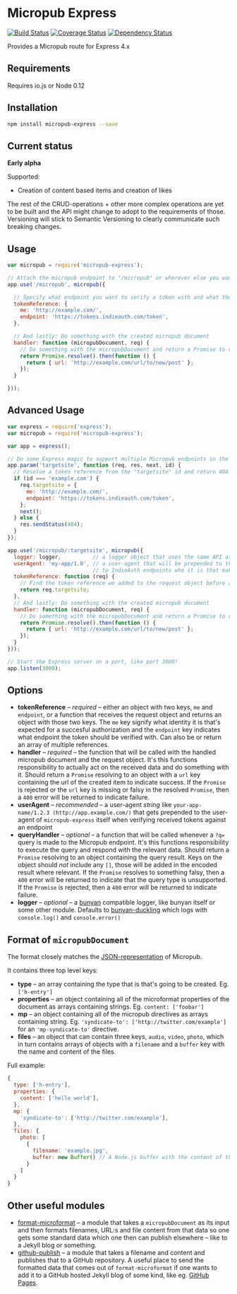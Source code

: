 # Micropub Express

[![Build Status](https://travis-ci.org/voxpelli/node-micropub-express.svg?branch=master)](https://travis-ci.org/voxpelli/node-micropub-express)
[![Coverage Status](https://coveralls.io/repos/voxpelli/node-micropub-express/badge.svg)](https://coveralls.io/r/voxpelli/node-micropub-express)
[![Dependency Status](https://gemnasium.com/voxpelli/node-micropub-express.svg)](https://gemnasium.com/voxpelli/node-micropub-express)

Provides a Micropub route for Express 4.x

## Requirements

Requires io.js or Node 0.12

## Installation

```bash
npm install micropub-express --save
```

## Current status

**Early alpha**

Supported:

* Creation of content based items and creation of likes

The rest of the CRUD-operations + other more complex operations are yet to be built and the API might change to adopt to the requirements of those. Versioning will stick to Semantic Versioning to clearly communicate such breaking changes.

## Usage

```javascript
var micropub = require('micropub-express');

// Attach the micropub endpoint to "/micropub" or wherever else you want
app.use('/micropub', micropub({

  // Specify what endpoint you want to verify a token with and what the expected identity returned is
  tokenReference: {
    me: 'http://example.com/',
    endpoint: 'https://tokens.indieauth.com/token',
  },

  // And lastly: Do something with the created micropub document
  handler: function (micropubDocument, req) {
    // Do something with the micropubDocument and return a Promise to communicate status of the handling
    return Promise.resolve().then(function () {
      return { url: 'http://example.com/url/to/new/post' };
    });
  }

}));
```

## Advanced Usage

```javascript
var express = require('express');
var micropub = require('micropub-express');

var app = express();

// Do some Express magic to support multiple Micropub endpoints in the same application
app.param('targetsite', function (req, res, next, id) {
  // Resolve a token reference from the "targetsite" id and return 404 if you find no match
  if (id === 'example.com') {
    req.targetsite = {
      me: 'http://example.com/',
      endpoint: 'https://tokens.indieauth.com/token',
    };
    next();
  } else {
    res.sendStatus(404);
  }
});

app.use('/micropub/:targetsite', micropub({
  logger: logger,          // a logger object that uses the same API as the bunyan module
  userAgent: 'my-app/1.0', // a user-agent that will be prepended to the module's own user-agent to indicate
                           // to IndieAuth endpoints who it is that makes the verification requests
  tokenReference: function (req) {
    // Find the token reference we added to the request object before and return it
    return req.targetsite;
  },
  // And lastly: Do something with the created micropub document
  handler: function (micropubDocument, req) {
    // Do something with the micropubDocument and return a Promise to communicate status of the handling
    return Promise.resolve().then(function () {
      return { url: 'http://example.com/url/to/new/post' };
    });
  }
}));

// Start the Express server on a port, like port 3000!
app.listen(3000);
```

## Options

* **tokenReference** – *required* – either an object with two keys, `me` and `endpoint`, or a function that receives the request object and returns an object with those two keys. The `me` key signify what identity it is that's expected for a succesful authorization and the `endpoint` key indicates what endpoint the token should be verified with. Can also be or return an array of multiple references.
* **handler** – *required* – the function that will be called with the handled micropub document and the request object. It's this functions responsibility to actually act on the received data and do something with it. Should return a `Promise` resolving to an object with a `url` key containing the url of the created item to indicate success. If the `Promise` is rejected or the `url` key is missing or falsy in the resolved `Promise`, then a `400` error will be returned to indicate failure.
* **userAgent** – *recommended* – a user-agent *string* like `your-app-name/1.2.3 (http://app.example.com/)` that gets prepended to the user-agent of `micropub-express` itself when verifying received tokens against an endpoint
* **queryHandler** – *optional* – a function that will be called whenever a `?q=` query is made to the Micropub endpoint. It's this functions responsibility to execute the query and respond with the relevant data. Should return a `Promise` resolving to an object containing the query result. Keys on the object should _not_ include any `[]`, those will be added in the encoded result where relevant. If the `Promise` resolves to something falsy, then a `400` error will be returned to indicate that the query type is unsupported. If the `Promise` is rejected, then a `400` error will be returned to indicate failure.
* **logger** – *optional* – a [bunyan](https://github.com/trentm/node-bunyan) compatible logger, like bunyan itself or some other module. Defaults to [bunyan-duckling](https://github.com/bloglovin/node-bunyan-duckling) which logs with `console.log()` and `console.error()`

## Format of `micropubDocument`

The format closely matches the [JSON-representation](http://indiewebcamp.com/Micropub#JSON_Syntax) of Micropub.

It contains three top level keys:

* **type** – an array containing the type that is that's going to be created. Eg. `['h-entry']`
* **properties** – an object containing all of the microformat properties of the document as arrays containing strings. Eg. `content: ['foobar']`
* **mp** – an object containing all of the micropub directives as arrays containing string. Eg. `'syndicate-to': ['http://twitter.com/example']` for an `'mp-syndicate-to'` directive.
* **files** – an object that can contain three keys, `audio`, `video`, `photo`, which in turn contains arrays of objects with a `filename` and a `buffer` key with the name and content of the files.

Full example:

```javascript
{
  type: ['h-entry'],
  properties: {
    content: ['hello world'],
  },
  mp: {
    'syndicate-to': ['http://twitter.com/example'],
  },
  files: {
    photo: [
      {
        filename: 'example.jpg',
        buffer: new Buffer() // A Node.js buffer with the content of the file.
      }
    ]
  }
}
```

## Other useful modules

* [format-microformat](https://github.com/voxpelli/node-format-microformat) – a module that takes a `micropubDocument` as its input and then formats filenames, URL:s and file content from that data so one gets some standard data which one then can publish elsewhere – like to a Jekyll blog or something.
* [github-publish](https://github.com/voxpelli/node-github-publish) – a module that takes a filename and content and publishes that to a GitHub repository. A useful place to send the formatted data that comes out of `format-microformat` if one wants to add it to a GitHub hosted Jekyll blog of some kind, like eg. [GitHub Pages](https://pages.github.com/).

